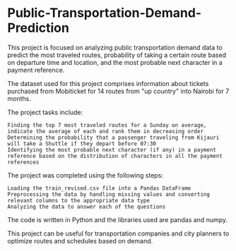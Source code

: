 # Public-Transportation-Demand-Prediction

This project is focused on analyzing public transportation demand data to predict the most traveled routes, probability of taking a certain route based on departure time and location, and the most probable next character in a payment reference.

The dataset used for this project comprises information about tickets purchased from Mobiticket for 14 routes from "up country" into Nairobi for 7 months.

The project tasks include:

    Finding the top 7 most traveled routes for a Sunday on average, indicate the average of each and rank them in decreasing order
    Determining the probability that a passenger traveling from Kijauri will take a Shuttle if they depart before 07:30
    Identifying the most probable next character (if any) in a payment reference based on the distribution of characters in all the payment references

The project was completed using the following steps:

    Loading the train_revised.csv file into a Pandas DataFrame
    Preprocessing the data by handling missing values and converting relevant columns to the appropriate data type
    Analyzing the data to answer each of the questions

The code is written in Python and the libraries used are pandas and numpy.

This project can be useful for transportation companies and city planners to optimize routes and schedules based on demand.
